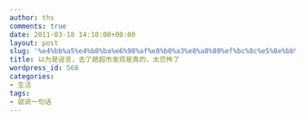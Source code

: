 ```yaml
---
author: ths
comments: true
date: 2011-03-18 14:10:00+00:00
layout: post
slug: '%e4%bb%a5%e4%b8%ba%e6%98%af%e8%b0%a3%e8%a8%80%ef%bc%8c%e5%8e%bb%e4%ba%86%e8%b6%9f%e8%b6%85%e5%b8%82%e5%8f%91%e7%8e%b0%e6%98%af%e7%9c%9f%e7%9a%84%ef%bc%8c%e5%a4%aa%e6%81%90%e6%80%96%e4%ba%86'
title: 以为是谣言，去了趟超市发现是真的，太恐怖了
wordpress_id: 568
categories:
- 生活
tags:
- 就说一句话
---
```




